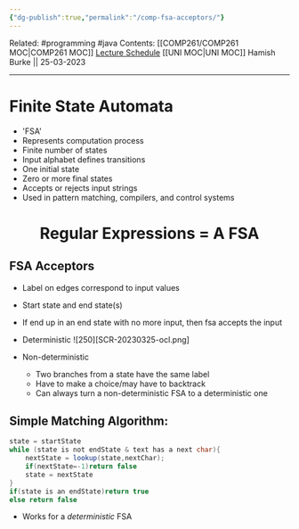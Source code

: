 ```yaml
---
{"dg-publish":true,"permalink":"/comp-fsa-acceptors/"}
---
```


Related: #programming #java 
Contents: [[COMP261/COMP261 MOC\|COMP261 MOC]]
[Lecture Schedule](https://ecs.wgtn.ac.nz/Courses/COMP261_2023T1/LectureSchedule)
[[UNI MOC\|UNI MOC]]
Hamish Burke || 25-03-2023
***

# Finite State Automata

- 'FSA'
- Represents computation process
- Finite number of states
- Input alphabet defines transitions
- One initial state
- Zero or more final states
- Accepts or rejects input strings
- Used in pattern matching, compilers, and control systems


<h1 align="center">
Regular Expressions = A FSA
</h1>

## FSA Acceptors

- Label on edges correspond to input values
- Start state and end state(s)
- If end up in an end state with no more input, then fsa accepts the input
- Deterministic
![250][SCR-20230325-ocl.png]

- Non-deterministic
	- Two branches from a state have the same label
	- Have to make a choice/may have to backtrack
	- Can always turn a non-deterministic FSA to a deterministic one

## Simple Matching Algorithm:

```java
state = startState
while (state is not endState & text has a next char){
	nextState = lookup(state,nextChar);
	if(nextState=-1)return false
	state = nextState
}
if(state is an endState)return true
else return false
```

- Works for a *deterministic* FSA